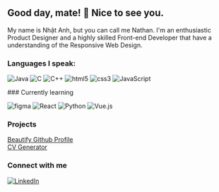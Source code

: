 ## Good day, mate! 👋 Nice to see you.

<!--
**nateng98/nateng98** is a ✨ _special_ ✨ repository because its `README.md` (this file) appears on your GitHub profile.

Here are some ideas to get you started:

- 🔭 I’m currently working on ...
- 🌱 I’m currently learning ...
- 👯 I’m looking to collaborate on ...
- 🤔 I’m looking for help with ...
- 💬 Ask me about ...
- 📫 How to reach me: ...
- 😄 Pronouns: ...
- ⚡ Fun fact: ...
-->

My name is Nhật Anh, but you can call me Nathan. 
I'm an enthusiastic Product Designer and a highly skilled Front-end Developer that have a understanding of the Responsive Web Design.
### Languages I speak:
<p>
  <img alt="Java" src="https://img.shields.io/badge/-Java-ED8B00?style=for-the-badge&logo=openjdk&logoColor=white" />
  <img alt="C" src="https://img.shields.io/badge/-C-46a2f1?style=for-the-badgee&logo=c&logoColor=white" />
  <img alt="C++" src="https://img.shields.io/badge/-C++-F9A03C?style=for-the-badgee&logo=c++t&logoColor=white">
  
  <img alt="html5" src="https://img.shields.io/badge/-HTML5-E34F26?style=for-the-badgee&logo=html5&logoColor=white" />
  <img alt="css3" src="https://img.shields.io/badge/-CSS3-46a2f1?style=for-the-badgee&logo=css3&logoColor=white" />
  <img alt="JavaScript" src="https://img.shields.io/badge/-JavaScript-F9A03C?style=for-the-badge&logo=javascript&logoColor=white" />
  
  <!--
  <img alt="github actions" src="https://img.shields.io/badge/-Github_Actions-2088FF?style=flat-square&logo=github-actions&logoColor=white" />
  <img alt="d3js" src="https://img.shields.io/badge/-D3.js-F9A03C?style=flat-square&logo=d3.js&logoColor=white" />
  
  <img alt="React" src="https://img.shields.io/badge/-React-45b8d8?style=flat-square&logo=react&logoColor=white" />
  <img alt="redux" src="https://img.shields.io/badge/-Redux-764ABC?style=flat-square&logo=redux&logoColor=white" />
  
  <img alt="GraphQL" src="https://img.shields.io/badge/-GraphQL-E10098?style=flat-square&logo=graphql&logoColor=white" />
  <img alt="Styled Components" src="https://img.shields.io/badge/-Styled_Components-db7092?style=flat-square&logo=styled-components&logoColor=white" />
  
  <img alt="Nodejs" src="https://img.shields.io/badge/-Nodejs-43853d?style=flat-square&logo=Node.js&logoColor=white" />
  --> 
</p>
### Currently learning
<p>
  <img alt="figma" src="https://img.shields.io/badge/-Figma-454545?style=for-the-badge&logo=figma&logoColor=white" />
  <img alt="React" src="https://img.shields.io/badge/-React-45b8d8?style=for-the-badge&logo=react&logoColor=white" />
  <img alt="Python" src="https://img.shields.io/badge/Python-3776AB?style=for-the-badge&logo=python&logoColor=white" />
  <img alt="Vue.js" src="https://img.shields.io/badge/Vue.js-35495E?style=for-the-badge&logo=vue.js&logoColor=4FC08D" />
</p>

### Projects
<p>
  <a href="https://github.com/nateng98/Beautify-Github-Profile">Beautify Github Profile</a>
  <br>
  <a href="https://github.com/nateng98/CV-Generator">CV Generator</a>
</p>

### Connect with me
<p>
  <a href="https://www.linkedin.com/in/nathaniel-nguyen-2176301ab/"><img alt="LinkedIn" src="https://img.shields.io/badge/LinkedIn-0077B5?style=for-the-badge&logo=linkedin&logoColor=white"></a>
</p>

